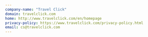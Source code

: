 ```yaml
---
company-name: "Travel Click"
domain: travelclick.com
home: http://www.travelclick.com/en/homepage
privacy-policy: https://www.travelclick.com/privacy-policy.html
email: cs@travelclick.com
---
```




